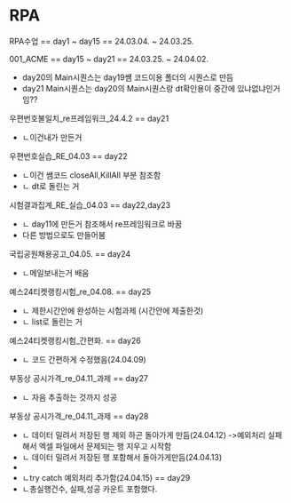 # RPA

RPA수업 == day1 ~ day15
         == 24.03.04. ~ 24.03.25.
         
001_ACME == day15 ~ day21
          == 24.03.25. ~ 24.04.02.

* day20의 Main시퀀스는 day19썜 코드이용 폴더의 시퀀스로 만듬
* day21 Main시퀀스는 day20의 Main시퀀스랑 dt확인용이 중간에 있냐없냐인거임??

우편번호불일치_re프레임워크_24.4.2 == day21
 * ㄴ이건내가 만든거

우편번호실습_RE_04.03 == day22
 * ㄴ이건 쌤코드 closeAll,KillAll 부분 참조함
 *  ㄴ dt로 돌린는 거

시험결과집계_RE_실습_04.03 == day22,day23
* ㄴ day11에 만든거 참조해서 re프레임워크로 바꿈
* 다른 방법으로도 만들어봄

국립공원채용공고_04.05.  ==  day24
 * ㄴ메일보내는거 배움 

예스24티켓랭킹시험_re_04.08. ==  day25
 * ㄴ 제한시간안에 완성하는 시험과제 (시간안에 제출한것)
 *  ㄴ list로 돌린는 거

예스24티켓랭킹시험_간편화. ==  day26
 * ㄴ 코드 간편하게 수정했음(24.04.09)

부동상 공시가격_re_04.11_과제 ==  day27
 * ㄴ 자음 추출하는 것까지 성공

부동상 공시가격_re_04.11_과제 == day28
* ㄴ 데이터 밀려서 저장된 행 제외 하곤 돌아가게 만듬(24.04.12) ->예외처리 실패해서 엑셀 파일에서 문제되는 행 지우고 시작함
*  ㄴ 데이터 밀려서 저장된 행 포함해서 돌아가게만듬(24.04.13)
*  
*   ㄴtry catch 예외처리 추가함(24.04.15)  == day29
*    ㄴ총실행건수, 실패,성공 카운트 포함했다.
